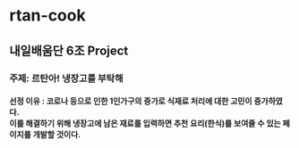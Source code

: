 # rtan-cook

## 내일배움단 6조 Project

### 주제: 르탄아! 냉장고를 부탁해

#### 선정 이유 : 코로나 등으로 인한 1인가구의 증가로 식재료 처리에 대한 고민이 증가하였다.<br>이를 해결하기 위해 냉장고에 남은 재료를 입력하면 추천 요리(한식)를 보여줄 수 있는 페이지를 개발할 것이다.
